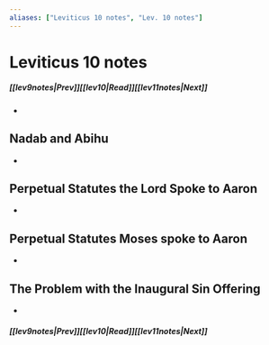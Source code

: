 ```yaml
---
aliases: ["Leviticus 10 notes", "Lev. 10 notes"]
---
```

# Leviticus 10 notes
##### <span class=arrow-left></span>[[lev9notes|Prev]]<span class=navigation-separator></span>[[lev10|Read]]<span class=navigation-separator></span>[[lev11notes|Next]]<span class=arrow-right></span>
- 
## Nadab and Abihu
- 
## Perpetual Statutes the Lord Spoke to Aaron
- 
## Perpetual Statutes Moses spoke to Aaron
- 
## The Problem with the Inaugural Sin Offering
- 
##### <span class=arrow-left></span>[[lev9notes|Prev]]<span class=navigation-separator></span>[[lev10|Read]]<span class=navigation-separator></span>[[lev11notes|Next]]<span class=arrow-right></span>
